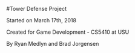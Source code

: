 #Tower Defense Project

Started on March 17th, 2018

Created for Game Development - CS5410 at USU

By Ryan Medlyn and Brad Jorgensen 
